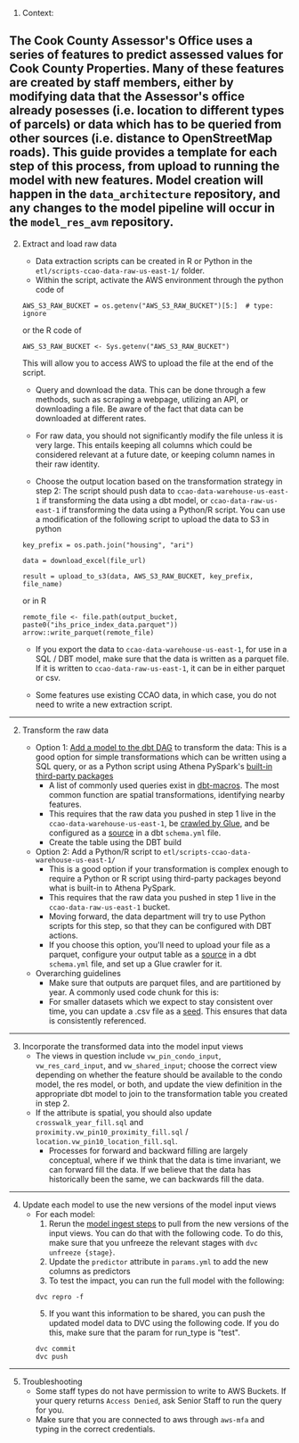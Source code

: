 1. Context: 

The Cook County Assessor's Office uses a series of features to predict assessed values for Cook County Properties. Many of these features are created by staff members, either by modifying data that the Assessor's office already posesses (i.e. location to different types of parcels) or data which has to be queried from other sources (i.e. distance to OpenStreetMap roads). This guide provides a template for each step of this process, from upload to running the model with new features. Model creation will happen in the `data_architecture` repository, and any changes to the model pipeline will occur in the `model_res_avm` repository.
---
2. Extract and load raw data
    * Data extraction scripts can be created in R or Python in the `etl/scripts-ccao-data-raw-us-east-1/` folder.
    * Within the script, activate the AWS environment through the python code of 
    ```
    AWS_S3_RAW_BUCKET = os.getenv("AWS_S3_RAW_BUCKET")[5:]  # type: ignore
    ```
    or the R code of 
    ```
    AWS_S3_RAW_BUCKET <- Sys.getenv("AWS_S3_RAW_BUCKET")
    ```
    This will allow you to access AWS to upload the file at the end of the script.

    * Query and download the data. This can be done through a few methods, such as scraping a webpage, utilizing an API, or downloading a file. Be aware of the fact that data can be downloaded at different rates. 

    * For raw data, you should not significantly modify the file unless it is very large. This entails keeping all columns which could be considered relevant at a future date, or keeping column names in their raw identity.

    * Choose the output location based on the transformation strategy in step 2: The script should push data to `ccao-data-warehouse-us-east-1` if transforming the data using a dbt model, or `ccao-data-raw-us-east-1` if transforming the data using a Python/R script. You can use a modification of the following script to upload the data to S3 in python
    ```
    key_prefix = os.path.join("housing", "ari")

    data = download_excel(file_url)

    result = upload_to_s3(data, AWS_S3_RAW_BUCKET, key_prefix, file_name)
    ```
    or in R
    ```
    remote_file <- file.path(output_bucket, paste0("ihs_price_index_data.parquet"))
    arrow::write_parquet(remote_file)
    ```
    * If you export the data to `ccao-data-warehouse-us-east-1`, for use in a SQL / DBT model, make sure that the data is written as a parquet file. If it is written to `ccao-data-raw-us-east-1`, it can be in either parquet or csv. 

    * Some features use existing CCAO data, in which case, you do not need to write a new extraction script.
---
2. Transform the raw data

    * Option 1: [Add a model to the dbt DAG](https://github.com/ccao-data/data-architecture/blob/master/dbt/README.md#-how-to-add-a-new-model) to transform the data: This is a good option for simple transformations which can be written using a SQL query, or as a Python script using Athena PySpark's [built-in third-party packages](https://docs.aws.amazon.com/athena/latest/ug/notebooks-spark-preinstalled-python-libraries.html)
        * A list of commonly used queries exist in [dbt-macros](https://github.com/ccao-data/data-architecture/tree/master/dbt/macros). The most common function are spatial transformations, identifying nearby features.
        * This requires that the raw data you pushed in step 1 live in the `ccao-data-warehouse-us-east-1`, be [crawled by Glue](https://us-east-1.console.aws.amazon.com/glue/home?region=us-east-1#/v2/data-catalog/crawlers), and be configured as a [source](https://docs.getdbt.com/docs/build/sources) in a dbt `schema.yml` file.
        * Create the table using the DBT build 
    * Option 2: Add a Python/R script to `etl/scripts-ccao-data-warehouse-us-east-1/`
        * This is a good option if your transformation is complex enough to require a Python or R script using third-party packages beyond what is built-in to Athena PySpark.
        * This requires that the raw data you pushed in step 1 live in the `ccao-data-raw-us-east-1` bucket.
        * Moving forward, the data department will try to use Python scripts for this step, so that they can be configured with DBT actions.
        * If you choose this option, you'll need to upload your file as a parquet, configure your output table as a [source](https://docs.getdbt.com/docs/build/sources) in a dbt `schema.yml` file, and set up a Glue crawler for it.
    * Overarching guidelines
        * Make sure that outputs are parquet files, and are partitioned by year. A commonly used code chunk for this is:
        * For smaller datasets which we expect to stay consistent over time, you can update a .csv file as a [seed](https://github.com/ccao-data/data-architecture/tree/master/dbt/seeds). This ensures that data is consistently referenced. 
---
3. Incorporate the transformed data into the model input views
    * The views in question include `vw_pin_condo_input`, `vw_res_card_input`, and `vw_shared_input`; choose the correct view depending on whether the feature should be available to the condo model, the res model, or both, and update the view definition in the appropriate dbt model to join to the transformation table you created in step 2. 
    * If the attribute is spatial, you should also update `crosswalk_year_fill.sql` and `proximity.vw_pin10_proximity_fill.sql` / `location.vw_pin10_location_fill.sql`. 
        * Processes for forward and backward filling are largely conceptual, where if we think that the data is time invariant, we can forward fill the data. If we believe that the data has historically been the same, we can backwards fill the data. 
---
4. Update each model to use the new versions of the model input views
    * For each model:
        1. Rerun the [model ingest steps](https://github.com/ccao-data/model-res-avm?tab=readme-ov-file#usage) to pull from the new versions of the input views. You can do that with the following code. To do this, make sure that you unfreeze the relevant stages with
        `dvc unfreeze {stage}`.
        3. Update the `predictor` attribute in `params.yml` to add the new columns as predictors
        4. To test the impact, you can run the full model with the following:
        ```
        dvc repro -f
        ```
        5. If you want this information to be shared, you can push the updated model data to DVC using the following code. If you do this, make sure that the param for run_type is "test".
        ```
        dvc commit
        dvc push
        ``` 
---
5. Troubleshooting
    * Some staff types do not have permission to write to AWS Buckets. If your query returns `Access Denied`, ask Senior Staff to run the query for you.
    * Make sure that you are connected to aws through `aws-mfa` and typing in the correct credentials.
